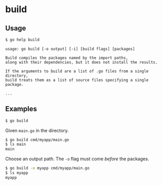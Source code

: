 # build


## Usage

```sh
$ go help build
```

```
usage: go build [-o output] [-i] [build flags] [packages]

Build compiles the packages named by the import paths,
along with their dependencies, but it does not install the results.

If the arguments to build are a list of .go files from a single directory,
build treats them as a list of source files specifying a single package.

...
```


## Examples

```sh
$ go build
```

Given `main.go` in the directory.

```sh
$ go build cmd/myapp/main.go
$ ls main
main
```

Choose an output path. The `-o` flag must come _before_ the packages.

```sh
$ go build -o myapp cmd/myapp/main.go
$ ls myapp
myapp
```
